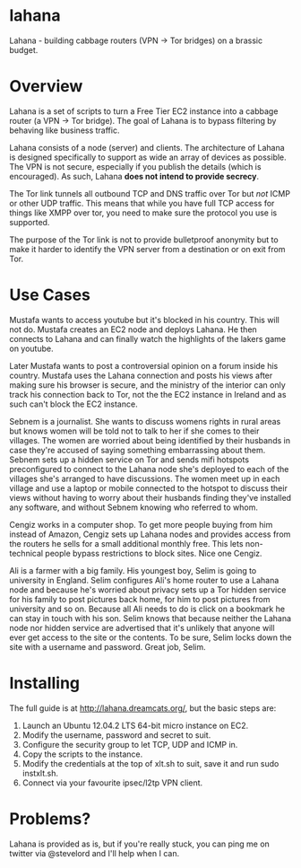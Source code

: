 lahana
======

Lahana - building cabbage routers (VPN -> Tor bridges) on a brassic budget.

Overview
========

Lahana is a set of scripts to turn a Free Tier EC2 instance into a cabbage router (a VPN -> Tor bridge). The goal of Lahana is to bypass filtering by behaving like business traffic.

Lahana consists of a node (server) and clients. The architecture of Lahana is designed specifically to support as wide an array of devices as possible. The VPN is not secure, especially if you publish the details (which is encouraged). As such, Lahana **does not intend to provide secrecy**.

The Tor link tunnels all outbound TCP and DNS traffic over Tor but *not* ICMP or other UDP traffic. This means that while you have full TCP access for things like XMPP over tor, you need to make sure the protocol you use is supported.

The purpose of the Tor link is not to provide bulletproof anonymity but to make it harder to identify the VPN server from a destination or on exit from Tor.

Use Cases
=========

Mustafa wants to access youtube but it's blocked in his country. This will not do. Mustafa creates an EC2 node and deploys Lahana. He then connects to Lahana and can finally watch the highlights of the lakers game on youtube.

Later Mustafa wants to post a controversial opinion on a forum inside his country. Mustafa uses the Lahana connection and posts his views after making sure his browser is secure, and the ministry of the interior can only track his connection back to Tor, not the the EC2 instance in Ireland and as such can't block the EC2 instance.

Sebnem is a journalist. She wants to discuss womens rights in rural areas but knows women will be told not to talk to her if she comes to their villages. The women are worried about being identified by their husbands in case they're accused of saying something embarrassing about them. Sebnem sets up a hidden service on Tor and sends mifi hotspots preconfigured to connect to the Lahana node she's deployed to each of the villages she's arranged to have discussions. The women meet up in each village and use a laptop or mobile connected to the hotspot to discuss their views without having to worry about their husbands finding they've installed any software, and without Sebnem knowing who referred to whom.

Cengiz works in a computer shop. To get more people buying from him instead of Amazon, Cengiz sets up Lahana nodes and provides access from the routers he sells for a small additional monthly free. This lets non-technical people bypass restrictions to block sites. Nice one Cengiz.

Ali is a farmer with a big family. His youngest boy, Selim is going to university in England. Selim configures Ali's home router to use a Lahana node and because he's worried about privacy sets up a Tor hidden service for his family to post pictures back home, for him to post pictures from university and so on. Because all Ali needs to do is click on a bookmark he can stay in touch with his son. Selim knows that because neither the Lahana node nor hidden service are advertised that it's unlikely that anyone will ever get access to the site or the contents. To be sure, Selim locks down the site with a username and password. Great job, Selim.

Installing
==========

The full guide is at http://lahana.dreamcats.org/, but the basic steps are:

1. Launch an Ubuntu 12.04.2 LTS 64-bit micro instance on EC2.
2. Modify the username, password and secret to suit.
3. Configure the security group to let TCP, UDP and ICMP in.
4. Copy the scripts to the instance.
5. Modify the credentials at the top of xlt.sh to suit, save it and run sudo instxlt.sh.
6. Connect via your favourite ipsec/l2tp VPN client.

Problems?
=========

Lahana is provided as is, but if you're really stuck, you can ping me on twitter via @stevelord and I'll help when I can.
